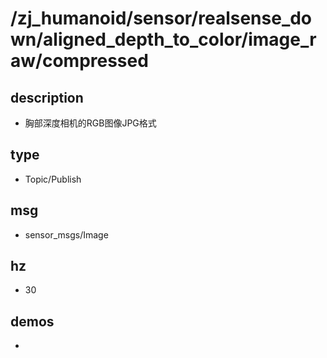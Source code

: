 # /zj_humanoid/sensor/realsense_down/aligned_depth_to_color/image_raw/compressed

## description
- 胸部深度相机的RGB图像JPG格式

## type
- Topic/Publish

## msg
- sensor_msgs/Image

## hz
- 30

## demos
- 

